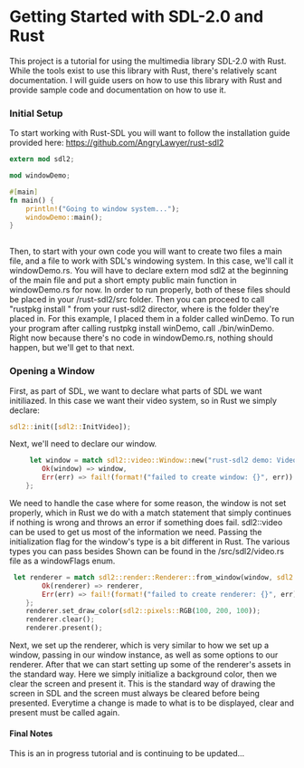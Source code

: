 Getting Started with SDL-2.0 and Rust
=================
This project is a tutorial for using the multimedia library SDL-2.0 with Rust. While the tools exist to use this library with Rust, there's relatively scant documentation. I will guide users on how to use this library with Rust and provide sample code and documentation on how to use it.


### Initial Setup

To start working with Rust-SDL you will want to follow the installation guide provided here: https://github.com/AngryLawyer/rust-sdl2


```rust
extern mod sdl2;

mod windowDemo;

#[main]
fn main() {
	println!("Going to window system...");
	windowDemo::main();
}
 
 ```

Then, to start with your own code you will want to create two files a main file, and a file to work with SDL's windowing system. In this case, we'll call it windowDemo.rs. You will have to declare extern mod sdl2 at the beginning of the main file and put a short empty public main function in windowDemo.rs for now. In order to run properly, both of these files should be placed in your /rust-sdl2/src folder. Then you can proceed to call "rustpkg install <folder>" from your rust-sdl2 director, where <folder> is the folder they're placed in. For this example, I placed them in a folder called winDemo. To run your program after calling rustpkg install winDemo, call ./bin/winDemo. Right now because there's no code in windowDemo.rs, nothing should happen, but we'll get to that next.

### Opening a Window

First, as part of SDL, we want to declare what parts of SDL we want initiliazed. In this case we want their video system, so in Rust we simply declare:

```rust
sdl2::init([sdl2::InitVideo]);
 ```
Next, we'll need to declare our window. 

```rust
     let window = match sdl2::video::Window::new("rust-sdl2 demo: Videoooooo", sdl2::video::PosCentered, sdl2::video::PosCentered, 800, 600, [sdl2::video::Shown]) {
        Ok(window) => window,
        Err(err) => fail!(format!("failed to create window: {}", err))
    };

 ```


We need to handle the case where for some reason, the window is not set properly, which in Rust we do with a match statement that simply continues if nothing is wrong and throws an error if something does fail. sdl2::video can be used to get us most of the information we need. Passing the initialization flag for the window's type is a bit different in Rust. The various types you can pass besides Shown can be found in the /src/sdl2/video.rs file as a windowFlags enum.

```rust
 let renderer = match sdl2::render::Renderer::from_window(window, sdl2::render::DriverAuto, [sdl2::render::Accelerated]) {
        Ok(renderer) => renderer,
        Err(err) => fail!(format!("failed to create renderer: {}", err))
    };
    renderer.set_draw_color(sdl2::pixels::RGB(100, 200, 100));
    renderer.clear();
    renderer.present();
 ```
 
Next, we set up the renderer, which is very similar to how we set up a window, passing in our window instance, as well as some options to our renderer. After that we can start setting up some of the renderer's assets in the standard way. Here we simply initialize a background color, then we clear the screen and present it. This is the standard way of drawing the screen in SDL and the screen must always be cleared before being presented. Everytime a change is made to what is to be displayed, clear and present must be called again.

#### Final Notes

This is an in progress tutorial and is continuing to be updated...
